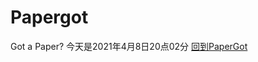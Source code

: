 # Papergot
Got a Paper?
今天是2021年4月8日20点02分
<a href="http://www.papergot.com" target="_blank">回到PaperGot</a>
